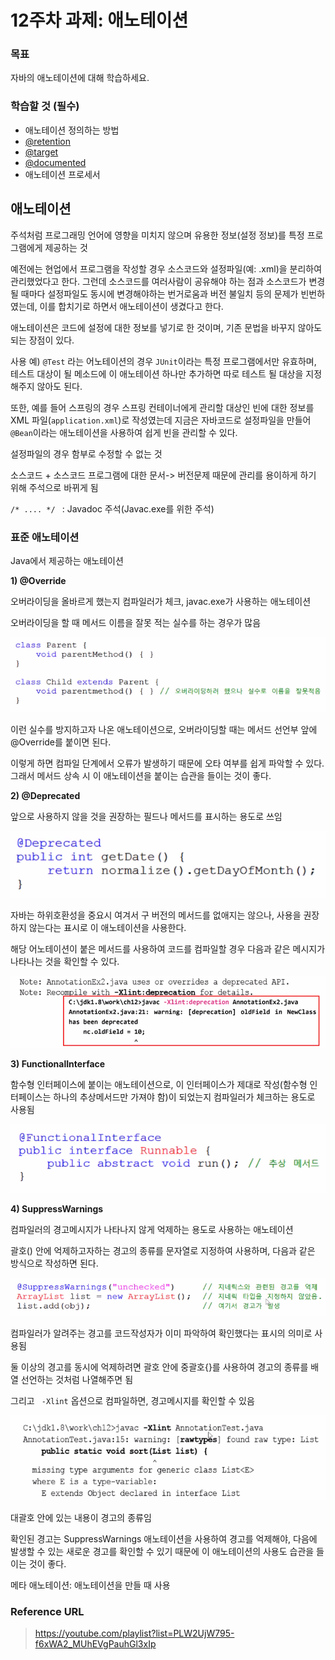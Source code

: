 # 12주차 과제: 애노테이션

### 목표

자바의 애노테이션에 대해 학습하세요.

### 학습할 것 (필수)

- 애노테이션 정의하는 방법
- [@retention](https://github.com/retention)
- [@target](https://github.com/target)
- [@documented](https://github.com/documented)
- 애노테이션 프로세서



## 애노테이션

주석처럼 프로그래밍 언어에 영향을 미치지 않으며 유용한 정보(설정 정보)를 특정 프로그램에게 제공하는 것

예전에는 현업에서 프로그램을 작성할 경우 소스코드와 설정파일(예: .xml)을 분리하여 관리했었다고 한다. 그런데 소스코드를 여러사람이 공유해야 하는 점과 소스코드가 변경될 때마다 설정파일도 동시에 변경해야하는 번거로움과 버전 불일치 등의 문제가 빈번하였는데, 이를 합치기로 하면서 애노테이션이 생겼다고 한다.

애노테이션은 코드에 설정에 대한 정보를 넣기로 한 것이며, 기존 문법을 바꾸지 않아도 되는 장점이 있다. 

사용 예) ``@Test`` 라는 어노테이션의 경우 ``JUnit``이라는 특정 프로그램에서만 유효하며, 테스트 대상이 될 메소드에 이 애노테이션 하나만 추가하면 따로 테스트 될 대상을 지정해주지 않아도 된다.

또한, 예를 들어 스프링의 경우 스프링 컨테이너에게 관리할 대상인 빈에 대한 정보를 XML 파일(``application.xml``)로 작성였는데 지금은 자바코드로 설정파일을 만들어 ``@Bean``이라는 애노테이션을 사용하여 쉽게 빈을 관리할 수 있다.

설정파일의 경우 함부로 수정할 수 없는 것





소스코드 + 소스코드 프로그램에 대한 문서-> 버전문제 때문에 관리를 용이하게 하기 위해 주석으로 바뀌게 됨

``/* .... */ `` : Javadoc 주석(Javac.exe를 위한 주석)



### 표준 애노테이션

Java에서 제공하는 애노테이션



**1) @Override**

오버라이딩을 올바르게 했는지 컴파일러가 체크, javac.exe가 사용하는 애노테이션

오버라이딩을 할 때 메서드 이름을 잘못 적는 실수를 하는 경우가 많음

![image-20210201234024221](week_012.assets/image-20210201234024221.png)

이런 실수를 방지하고자 나온 애노테이션으로, 오버라이딩할 때는 메서드 선언부 앞에 @Override를 붙이면 된다.

이렇게 하면 컴파일 단계에서 오류가 발생하기 때문에 오타 여부를 쉽게 파악할 수 있다. 그래서 메서드 상속 시 이 애노테이션을 붙이는 습관을 들이는 것이 좋다.



**2) @Deprecated**

앞으로 사용하지 않을 것을 권장하는 필드나 메서드를 표시하는 용도로 쓰임

![image-20210201234052576](week_012.assets/image-20210201234052576.png)

자바는 하위호환성을 중요시 여겨서 구 버전의 메서드를 없애지는 않으나, 사용을 권장하지 않는다는 표시로 이 애노테이션을 사용한다.

해당 어노테이션이 붙은 메서드를 사용하여 코드를 컴파일할 경우 다음과 같은 메시지가 나타나는 것을 확인할 수 있다.

![image-20210201234526559](week_012.assets/image-20210201234526559.png)



**3) FunctionalInterface**

함수형 인터페이스에 붙이는 애노테이션으로, 이 인터페이스가 제대로 작성(함수형 인터페이스는 하나의 추상메서드만 가져야 함)이 되었는지 컴파일러가 체크하는 용도로 사용됨

![image-20210201232534517](week_012.assets/image-20210201232534517.png)



**4) SuppressWarnings**

컴파일러의 경고메시지가 나타나지 않게 억제하는 용도로 사용하는 애노테이션

괄호() 안에 억제하고자하는 경고의 종류를 문자열로 지정하여 사용하며, 다음과 같은 방식으로 작성하면 된다.

![image-20210201232956994](week_012.assets/image-20210201232956994.png)



컴파일러가 알려주는 경고를 코드작성자가 이미 파악하여 확인했다는 표시의 의미로 사용됨

둘 이상의 경고를 동시에 억제하려면 괄호 안에 중괄호{}를 사용하여 경고의 종류를 배열 선언하는 것처럼 나열해주면 됨

그리고 `` -Xlint`` 옵션으로 컴파일하면, 경고메시지를 확인할 수 있음

![image-20210201233432277](week_012.assets/image-20210201233432277.png)

대괄호 안에 있는 내용이 경고의 종류임

확인된 경고는 SuppressWarnings 애노테이션을 사용하여 경고를 억제해야, 다음에 발생할 수 있는 새로운 경고를 확인할 수 있기 때문에 이 애노테이션의 사용도 습관을 들이는 것이 좋다.





메타 애노테이션: 애노테이션을 만들 때 사용



### Reference URL

> https://youtube.com/playlist?list=PLW2UjW795-f6xWA2_MUhEVgPauhGl3xIp